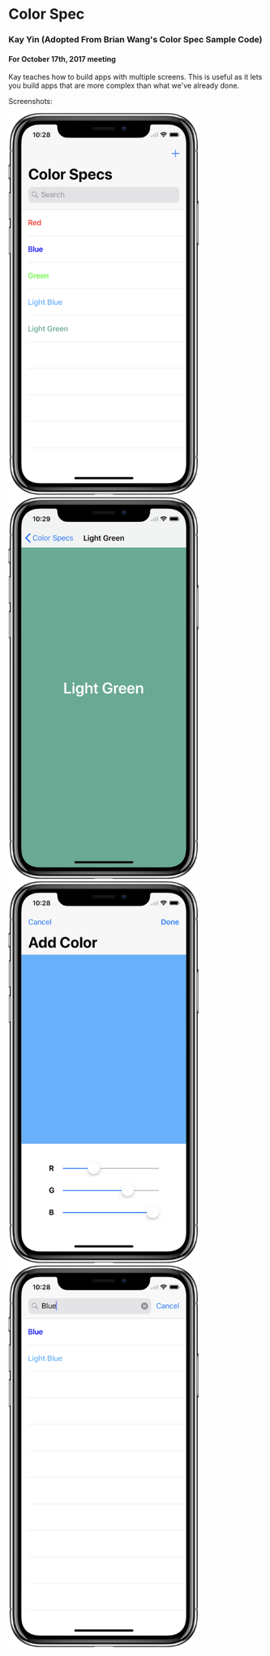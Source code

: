 # Color Spec
### Kay Yin (Adopted From Brian Wang's Color Spec Sample Code)
#### For October 17th, 2017 meeting

Kay teaches how to build apps with multiple screens. This is useful as it lets you build apps that are more complex than what we've already done.

Screenshots:

<img src="screenshots/image1.png" width="375">
<img src="screenshots/image2.png" width="375">
<img src="screenshots/image3.png" width="375">
<img src="screenshots/image4.png" width="375">
